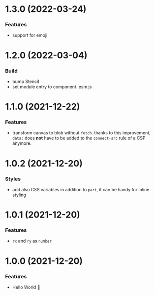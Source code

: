 # 1.3.0 (2022-03-24)

### Features

- support for emoji

# 1.2.0 (2022-03-04)

### Build

- bump Stencil
- set module entry to component .esm.js

# 1.1.0 (2021-12-22)

### Features

- transform canvas to blob without `fetch`. thanks to this improvement, `data:` does **not** have to be added to the `connect-src` rule of a CSP anymore.

# 1.0.2 (2021-12-20)

### Styles

- add also CSS variables in addition to `part`, it can be handy for inline styling

# 1.0.1 (2021-12-20)

### Features

- `rx` and `ry` as `number`

# 1.0.0 (2021-12-20)

### Features

- Hello World 👋
